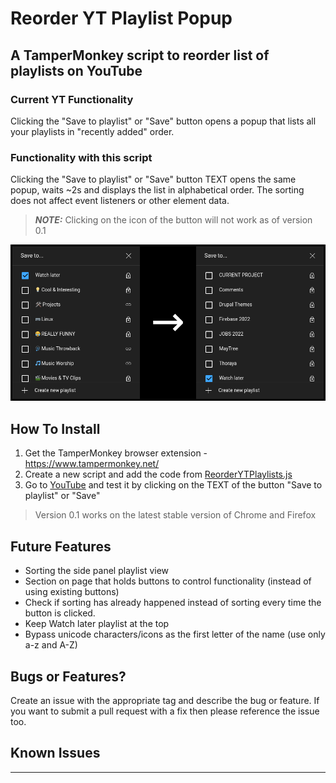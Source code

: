 # Reorder YT Playlist Popup

## A TamperMonkey script to reorder list of playlists on YouTube

### Current YT Functionality
Clicking the "Save to playlist" or "Save" button opens a popup that lists all your playlists in "recently added" order.

### Functionality with this script
Clicking the "Save to playlist" or "Save" button TEXT opens the same popup, waits ~2s and displays the list in alphabetical order. The sorting does not affect event listeners or other element data.

> **_NOTE:_** Clicking on the icon of the button will not work as of version 0.1

![Sorting Example](sorting_example.png)


## How To Install
 1. Get the TamperMonkey browser extension - https://www.tampermonkey.net/
 2. Create a new script and add the code from [ReorderYTPlaylists.js](ReorderYTPlaylists.user.js)
 3. Go to [YouTube](https://www.youtube.com) and test it by clicking on the TEXT of the button "Save to playlist" or "Save"

> Version 0.1 works on the latest stable version of Chrome and Firefox

## Future Features
 * Sorting the side panel playlist view
 * Section on page that holds buttons to control functionality (instead of using existing buttons)
 * Check if sorting has already happened instead of sorting every time the button is clicked.
 * Keep Watch later playlist at the top
 * Bypass unicode characters/icons as the first letter of the name (use only a-z and A-Z)

## Bugs or Features?
Create an issue with the appropriate tag and describe the bug or feature. If you want to submit a pull request with a fix then please reference the issue too.

## Known Issues
---
